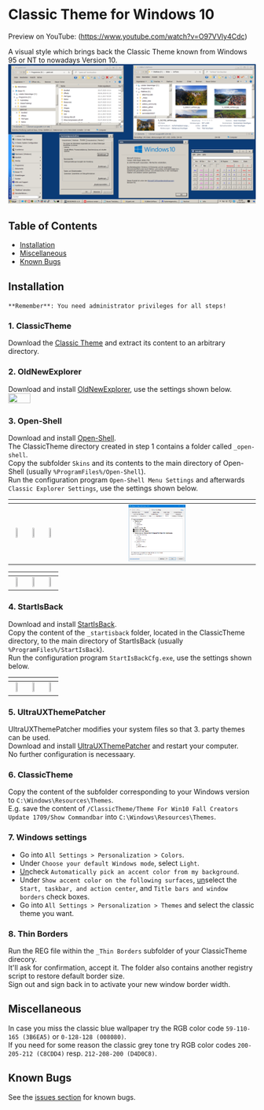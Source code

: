 # Classic Theme for Windows 10
Preview on YouTube: (https://www.youtube.com/watch?v=O97VVly4Cdc)  
  
A visual style which brings back the Classic Theme known from Windows 95 or NT to nowadays Version 10. 
<img src="https://github.com/malvinas2/ClassicThemeForWindows10/blob/master/_settings/windows_10_with_classic_theme.png">


## Table of Contents

- [Installation](#installation)
- [Miscellaneous](#miscellaneous)
- [Known Bugs](#known-bugs)

## Installation 
`**Remember**: You need administrator privileges for all steps!` 


### 1. ClassicTheme
Download the [Classic Theme](https://github.com/malvinas2/ClassicThemeForWindows10/releases/) and extract its content to an arbitrary directory. 


### 2. OldNewExplorer
Download and install [OldNewExplorer](https://msfn.org/board/topic/170375-oldnewexplorer-119/), use the settings shown below.  
<img src="https://github.com/malvinas2/ClassicThemeForWindows10/blob/master/_settings/OldNewExplorer_settings.png" width=30% height=30%>


### 3. Open-Shell
Download and install [Open-Shell](https://github.com/Open-Shell/Open-Shell-Menu/releases/).  
The ClassicTheme directory created in step 1 contains a folder called `_open-shell`.  
Copy the subfolder `Skins` and its contents to the main directory of Open-Shell (usually `%ProgramFiles%/Open-Shell`).  
Run the configuration program `Open-Shell Menu Settings` and afterwards `Classic Explorer Settings`, use the settings shown below.  

| []() | []() | []() | []() | 
| :----: | :----: | :----: | :----: | 
| <img src="https://github.com/malvinas2/ClassicThemeForWindows10/blob/master/_settings/Open-Shell_settings0.png" width=30% height=30%> | <img src="https://github.com/malvinas2/ClassicThemeForWindows10/blob/master/_settings/Open-Shell_settings1.png" width=30% height=30%> | <img src="https://github.com/malvinas2/ClassicThemeForWindows10/blob/master/_settings/Open-Shell_settings2.png" width=30% height=30%> | <img src="https://github.com/malvinas2/ClassicThemeForWindows10/blob/master/_settings/Open-Shell_settings3.png" width=30% height=30%> | 

| []() | []() | []() | 
| :----: | :----: | :----: | 
| <img src="https://github.com/malvinas2/ClassicThemeForWindows10/blob/master/_settings/Open-Shell_settings5.png" width=30% height=30%> | <img src="https://github.com/malvinas2/ClassicThemeForWindows10/blob/master/_settings/Open-Shell_settings6.png" width=30% height=30%> | <img src="https://github.com/malvinas2/ClassicThemeForWindows10/blob/master/_settings/Open-Shell_settings7.png" width=30% height=30%> | 


### 4. StartIsBack
Download and install [StartIsBack](https://www.startisback.com/#download-tab).  
Copy the content of the `_startisback` folder, located in the ClassicTheme directory, to the main directory of StartIsBack (usually `%ProgramFiles%/StartIsBack`).  
Run the configuration program `StartIsBackCfg.exe`, use the settings shown below. 

| []() | []() | []() | 
| :----: | :----: | :----: | 
| <img src="https://github.com/malvinas2/ClassicThemeForWindows10/blob/master/_settings/startisback_settings1.png" width=40% height=40%> | <img src="https://github.com/malvinas2/ClassicThemeForWindows10/blob/master/_settings/startisback_settings2.png" width=40% height=40%> | <img src="https://github.com/malvinas2/ClassicThemeForWindows10/blob/master/_settings/startisback_settings3.png" width=40% height=40%> | 


### 5. UltraUXThemePatcher
UltraUXThemePatcher modifies your system files so that 3. party themes can be used.  
Download and install [UltraUXThemePatcher](http://www.syssel.net/hoefs/software_uxtheme.php?lang=en) and restart your computer.  
No further configuration is necessaary. 


### 6. ClassicTheme
Copy the content of the subfolder corresponding to your Windows version to `C:\Windows\Resources\Themes`.  
E.g. save the content of `/ClassicTheme/Theme For Win10 Fall Creators Update 1709/Show Commandbar` into `C:\Windows\Resources\Themes`.


### 7. Windows settings
- Go into `All Settings > Personalization > Colors`. 
- Under `Choose your default Windows mode`, select `Light`.
- <ins>Un</ins>check `Automatically pick an accent color from my background`. 
- Under `Show accent color on the following surfaces`, <ins>un</ins>select the `Start, taskbar, and action center`, and `Title bars and window borders` check boxes.
- Go into `All Settings > Personalization > Themes` and select the classic theme you want. 


### 8. Thin Borders
Run the REG file within the `_Thin Borders` subfolder of your ClassicTheme direcory.  
It'll ask for confirmation, accept it. The folder also contains another registry script to restore default border size.  
Sign out and sign back in to activate your new window border width. 


## Miscellaneous
In case you miss the classic blue wallpaper try the RGB color code `59-110-165 (3B6EA5)` or `0-128-128 (008080)`.  
If you need for some reason the classic grey tone try RGB color codes `200-205-212 (C8CDD4)` resp. `212-208-200 (D4D0C8)`. 


## Known Bugs
See the [issues section](https://github.com/malvinas2/ClassicThemeForWindows10/issues) for known bugs. 
